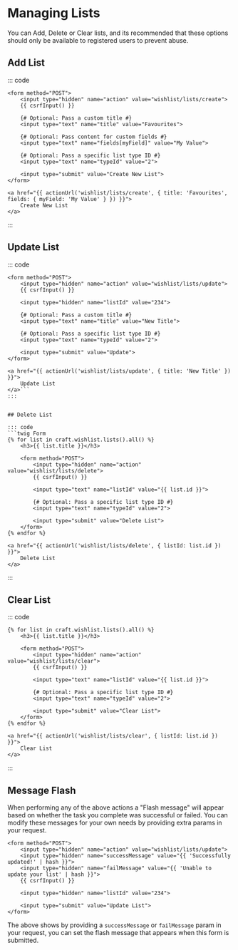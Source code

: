 # Managing Lists
You can Add, Delete or Clear lists, and its recommended that these options should only be available to registered users to prevent abuse.

## Add List

::: code
```twig Form
<form method="POST">
    <input type="hidden" name="action" value="wishlist/lists/create">
    {{ csrfInput() }}

    {# Optional: Pass a custom title #}
    <input type="text" name="title" value="Favourites">

    {# Optional: Pass content for custom fields #}
    <input type="text" name="fields[myField]" value="My Value">

    {# Optional: Pass a specific list type ID #}
    <input type="text" name="typeId" value="2">

    <input type="submit" value="Create New List">
</form>
```

```twig URL
<a href="{{ actionUrl('wishlist/lists/create', { title: 'Favourites', fields: { myField: 'My Value' } }) }}">
    Create New List
</a>
```
:::

## Update List

::: code
```twig Form
<form method="POST">
    <input type="hidden" name="action" value="wishlist/lists/update">
    {{ csrfInput() }}

    <input type="hidden" name="listId" value="234">

    {# Optional: Pass a custom title #}
    <input type="text" name="title" value="New Title">

    {# Optional: Pass a specific list type ID #}
    <input type="text" name="typeId" value="2">

    <input type="submit" value="Update">
</form>
```

```twig URL
<a href="{{ actionUrl('wishlist/lists/update', { title: 'New Title' }) }}">
    Update List
</a>```
:::


## Delete List

::: code
```twig Form
{% for list in craft.wishlist.lists().all() %}
    <h3>{{ list.title }}</h3>

    <form method="POST">
        <input type="hidden" name="action" value="wishlist/lists/delete">
        {{ csrfInput() }}

        <input type="text" name="listId" value="{{ list.id }}">

        {# Optional: Pass a specific list type ID #}
        <input type="text" name="typeId" value="2">

        <input type="submit" value="Delete List">
    </form>
{% endfor %}
```

```twig URL
<a href="{{ actionUrl('wishlist/lists/delete', { listId: list.id }) }}">
    Delete List
</a>
```
:::


## Clear List

::: code
```twig Form
{% for list in craft.wishlist.lists().all() %}
    <h3>{{ list.title }}</h3>

    <form method="POST">
        <input type="hidden" name="action" value="wishlist/lists/clear">
        {{ csrfInput() }}

        <input type="text" name="listId" value="{{ list.id }}">

        {# Optional: Pass a specific list type ID #}
        <input type="text" name="typeId" value="2">

        <input type="submit" value="Clear List">
    </form>
{% endfor %}
```

```twig URL
<a href="{{ actionUrl('wishlist/lists/clear', { listId: list.id }) }}">
    Clear List
</a>
```
:::


## Message Flash
When performing any of the above actions a "Flash message" will appear based on whether the task you complete was successful or failed. You can modify these messages for your own needs by providing extra params in your request.

```twig
<form method="POST">
    <input type="hidden" name="action" value="wishlist/lists/update">
    <input type="hidden" name="successMessage" value="{{ 'Successfully updated!' | hash }}">
    <input type="hidden" name="failMessage" value="{{ 'Unable to update your list' | hash }}">
    {{ csrfInput() }}

    <input type="hidden" name="listId" value="234">

    <input type="submit" value="Update List">
</form>
```

The above shows by providing a `successMessage` or `failMessage` param in your request, you can set the flash message that appears when this form is submitted.